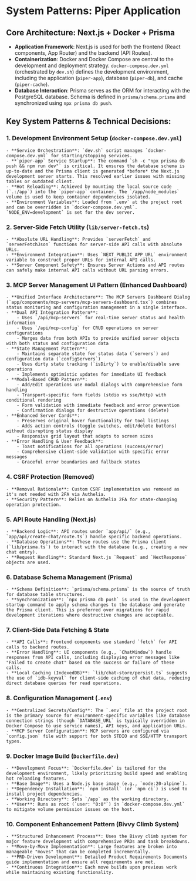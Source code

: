 # System Patterns: Piper Application

## Core Architecture: Next.js + Docker + Prisma

- **Application Framework**: Next.js is used for both the frontend (React components, App Router) and the backend (API Routes).
- **Containerization**: Docker and Docker Compose are central to the development and deployment strategy. `docker-compose.dev.yml` (orchestrated by `dev.sh`) defines the development environment, including the application (`piper-app`), database (`piper-db`), and cache (`piper-cache`).
- **Database Interaction**: Prisma serves as the ORM for interacting with the PostgreSQL database. Schema is defined in `prisma/schema.prisma` and synchronized using `npx prisma db push`.

## Key System Patterns & Technical Decisions:

### 1. Development Environment Setup (`docker-compose.dev.yml`)
    - **Service Orchestration**: `dev.sh` script manages `docker-compose.dev.yml` for starting/stopping services.
    - **`piper-app` Service Startup**: The command `sh -c "npx prisma db push && npm run dev"` is critical. It ensures the database schema is up-to-date and the Prisma client is generated *before* the Next.js development server starts. This resolved earlier issues with missing tables or outdated client.
    - **Hot Reloading**: Achieved by mounting the local source code (`.:/app`) into the `piper-app` container. The `/app/node_modules` volume is used to keep container dependencies isolated.
    - **Environment Variables**: Loaded from `.env` at the project root and can be overridden in `docker-compose.dev.yml`. `NODE_ENV=development` is set for the dev server.

### 2. Server-Side Fetch Utility (`lib/server-fetch.ts`)
    - **Absolute URL Handling**: Provides `serverFetch` and `serverFetchJson` functions for server-side API calls with absolute URLs.
    - **Environment Integration**: Uses `NEXT_PUBLIC_APP_URL` environment variable to construct proper URLs for internal API calls.
    - **Server Component Safety**: Ensures Server Actions and API routes can safely make internal API calls without URL parsing errors.

### 3. MCP Server Management UI Pattern (Enhanced Dashboard)
    - **Unified Interface Architecture**: The MCP Servers Dashboard Dialog (`app/components/mcp-servers/mcp-servers-dashboard.tsx`) combines status monitoring and configuration management in a single interface.
    - **Dual API Integration Pattern**: 
        - Uses `/api/mcp-servers` for real-time server status and health information
        - Uses `/api/mcp-config` for CRUD operations on server configurations
        - Merges data from both APIs to provide unified server objects with both status and configuration data
    - **State Management Pattern**:
        - Maintains separate state for status data (`servers`) and configuration data (`configServers`)
        - Uses dirty state tracking (`isDirty`) to enable/disable save operations
        - Implements optimistic updates for immediate UI feedback
    - **Modal-Based CRUD Pattern**:
        - Add/Edit operations use modal dialogs with comprehensive form handling
        - Transport-specific form fields (stdio vs sse/http) with conditional rendering
        - Form validation with immediate feedback and error prevention
        - Confirmation dialogs for destructive operations (delete)
    - **Enhanced Server Cards**:
        - Preserves original hover functionality for tool listings
        - Adds action controls (toggle switches, edit/delete buttons) without disrupting status display
        - Responsive grid layout that adapts to screen sizes
    - **Error Handling & User Feedback**:
        - Toast notifications for all operations (success/error)
        - Comprehensive client-side validation with specific error messages
        - Graceful error boundaries and fallback states

### 4. CSRF Protection (Removed)
    - **Removal Rationale**: Custom CSRF implementation was removed as it's not needed with 2FA via Authelia.
    - **Security Pattern**: Relies on Authelia 2FA for state-changing operation protection.

### 5. API Route Handling (Next.js)
    - **Backend Logic**: API routes under `app/api/` (e.g., `app/api/create-chat/route.ts`) handle specific backend operations.
    - **Database Operations**: These routes use the Prisma client (`lib/prisma.ts`) to interact with the database (e.g., creating a new chat entry).
    - **Request Handling**: Standard Next.js `Request` and `NextResponse` objects are used.

### 6. Database Schema Management (Prisma)
    - **Schema Definition**: `prisma/schema.prisma` is the source of truth for database table structures.
    - **Synchronization**: `npx prisma db push` is used in the development startup command to apply schema changes to the database and generate the Prisma client. This is preferred over migrations for rapid development iterations where destructive changes are acceptable.

### 7. Client-Side Data Fetching & State
    - **API Calls**: Frontend components use standard `fetch` for API calls to backend routes.
    - **Error Handling**: UI components (e.g., `ChatWindow`) handle responses from API calls, including displaying error messages like "Failed to create chat" based on the success or failure of these calls.
    - **Local Caching (IndexedDB)**: `lib/chat-store/persist.ts` suggests the use of `idb-keyval` for client-side caching of chat data, reducing direct database queries for read operations.

### 8. Configuration Management (`.env`)
    - **Centralized Secrets/Config**: The `.env` file at the project root is the primary source for environment-specific variables like database connection strings (though `DATABASE_URL` is typically overridden in Docker Compose to use service names), API keys, and application URLs.
    - **MCP Server Configuration**: MCP servers are configured via `config.json` file with support for both STDIO and SSE/HTTP transport types.

### 9. Docker Image Build (`Dockerfile.dev`)
    - **Development Focus**: `Dockerfile.dev` is tailored for the development environment, likely prioritizing build speed and enabling hot reloading features.
    - **Base Image**: Uses a Node.js base image (e.g., `node:20-alpine`).
    - **Dependency Installation**: `npm install` (or `npm ci`) is used to install project dependencies.
    - **Working Directory**: Sets `/app` as the working directory.
    - **User**: Runs as root (`user: "0:0"`) in `docker-compose.dev.yml` to mitigate volume permission issues on the host.

### 10. Component Enhancement Pattern (Bivvy Climb System)
    - **Structured Enhancement Process**: Uses the Bivvy climb system for major feature development with comprehensive PRDs and task breakdowns.
    - **Move-by-Move Implementation**: Large features are broken into manageable "moves" that can be completed incrementally.
    - **PRD-Driven Development**: Detailed Product Requirements Documents guide implementation and ensure all requirements are met.
    - **Continuous Integration**: Each move builds upon previous work while maintaining existing functionality.
